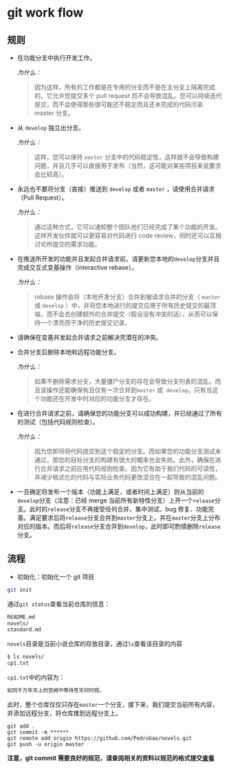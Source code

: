 # git work flow

## 规则

- 在功能分支中执行开发工作。

  _为什么：_

  > 因为这样，所有的工作都是在专用的分支而不是在主分支上隔离完成的。它允许您提交多个 pull request 而不会导致混乱。您可以持续迭代提交，而不会使得那些很可能还不稳定而且还未完成的代码污染 master 分支。

- 从 `develop` 独立出分支。

  _为什么：_

  > 这样，您可以保持 `master` 分支中的代码稳定性，这样就不会导致构建问题，并且几乎可以直接用于发布（当然，这可能对某些项目来说要求会比较高）。

- 永远也不要将分支（直接）推送到 `develop` 或者 `master` ，请使用合并请求（Pull Request）。

  _为什么：_

  > 通过这种方式，它可以通知整个团队他们已经完成了某个功能的开发。这样开发伙伴就可以更容易对代码进行 code review，同时还可以互相讨论所提交的需求功能。

- 在推送所开发的功能并且发起合并请求前，请更新您本地的`develop`分支并且完成交互式变基操作（interactive rebase）。

  _为什么：_

  > rebase 操作会将（本地开发分支）合并到被请求合并的分支（ `master` 或 `develop` ）中，并将您本地进行的提交应用于所有历史提交的最顶端，而不会去创建额外的合并提交（假设没有冲突的话），从而可以保持一个漂亮而干净的历史提交记录。

- 请确保在变基并发起合并请求之前解决完潜在的冲突。

- 合并分支后删除本地和远程功能分支。

  _为什么：_

  > 如果不删除需求分支，大量僵尸分支的存在会导致分支列表的混乱。而且该操作还能确保有且仅有一次合并到`master` 或  `develop`。只有当这个功能还在开发中时对应的功能分支才存在。

- 在进行合并请求之前，请确保您的功能分支可以成功构建，并已经通过了所有的测试（包括代码规则检查）。

  _为什么：_

  > 因为您即将将代码提交到这个稳定的分支。而如果您的功能分支测试未通过，那您的目标分支的构建有很大的概率也会失败。此外，确保在进行合并请求之前应用代码规则检查。因为它有助于我们代码的可读性，并减少格式化的代码与实际业务代码更改混合在一起导致的混乱问题。

- 一旦确定将发布一个版本（功能上满足，或者时间上满足）则从当前的`develop`分支（注意：已经 merge 当前所有新特性分支）上开一个`release`分支。此时的`release`分支不再接受任何合并，集中测试、bug 修复、功能完善。满足要求后将`release`分支合并到`master`分支上，并在`master`分支上分布对应的版本。而后将`release`分支合并到`develop`，此时即可酌情删除`release`分支。

## 流程

- 初始化：初始化一个 git 项目

```bash
git init
```

通过`git status`查看当前仓库的信息：

```sh
README.md
novels/
standard.md
```

`novels`目录是当前小说仓库的存放目录，通过`ls`查看该目录的内容

```sh
$ ls novels/
cp1.txt
```

`cp1.txt`中的内容为：

```sh
如同千万年天上的宫阙中等待苍天何时寂。
```

此时，整个仓库仅仅只存在`master`一个分支，接下来，我们提交当前所有内容，并添加远程分支，将仓库推到远程分支上。

```
git add .
git commit -m ******
git remote add origin https://github.com/PedroGao/novels.git
git push -u origin master
```

**注意，git commit 需要良好的规范，请查阅相关的资料以规范的格式提交[查看](http://www.ruanyifeng.com/blog/2016/01/commit_message_change_log.html)**
